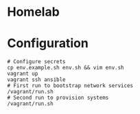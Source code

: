 # Homelab

# Configuration

```
# Configure secrets
cp env.example.sh env.sh && vim env.sh
vagrant up
vagrant ssh ansible
# First run to bootstrap network services
/vagrant/run.sh
# Second run to provision systems
/vagrant/run.sh
```
